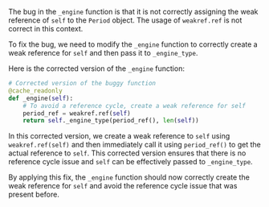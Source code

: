 The bug in the `_engine` function is that it is not correctly assigning the weak reference of `self` to the `Period` object. The usage of `weakref.ref` is not correct in this context.

To fix the bug, we need to modify the `_engine` function to correctly create a weak reference for `self` and then pass it to `_engine_type`.

Here is the corrected version of the `_engine` function:

```python
# Corrected version of the buggy function
@cache_readonly
def _engine(self):
    # To avoid a reference cycle, create a weak reference for self
    period_ref = weakref.ref(self)
    return self._engine_type(period_ref(), len(self))
``` 

In this corrected version, we create a weak reference to `self` using `weakref.ref(self)` and then immediately call it using `period_ref()` to get the actual reference to `self`. This corrected version ensures that there is no reference cycle issue and `self` can be effectively passed to `_engine_type`.

By applying this fix, the `_engine` function should now correctly create the weak reference for `self` and avoid the reference cycle issue that was present before.